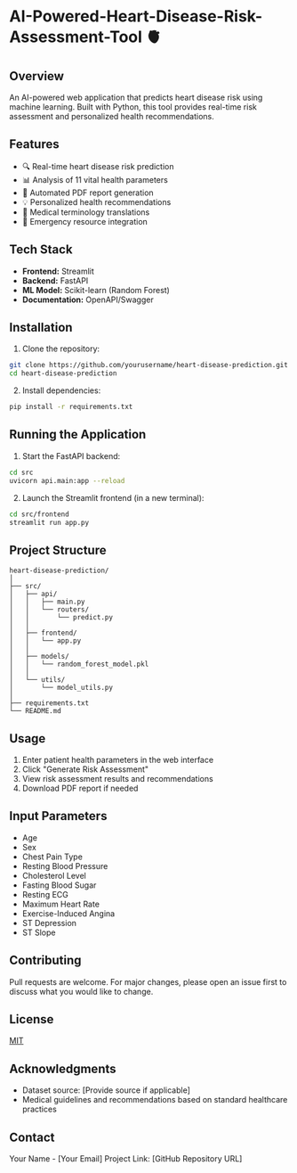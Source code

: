 # AI-Powered-Heart-Disease-Risk-Assessment-Tool 🫀

## Overview
An AI-powered web application that predicts heart disease risk using machine learning. Built with Python, this tool provides real-time risk assessment and personalized health recommendations.

## Features
- 🔍 Real-time heart disease risk prediction
- 📊 Analysis of 11 vital health parameters
- 📑 Automated PDF report generation
- 💡 Personalized health recommendations
- 🏥 Medical terminology translations
- 🚨 Emergency resource integration

## Tech Stack
- **Frontend:** Streamlit
- **Backend:** FastAPI
- **ML Model:** Scikit-learn (Random Forest)
- **Documentation:** OpenAPI/Swagger

## Installation

1. Clone the repository:
```bash
git clone https://github.com/yourusername/heart-disease-prediction.git
cd heart-disease-prediction
```

2. Install dependencies:
```bash
pip install -r requirements.txt
```

## Running the Application

1. Start the FastAPI backend:
```bash
cd src
uvicorn api.main:app --reload
```

2. Launch the Streamlit frontend (in a new terminal):
```bash
cd src/frontend
streamlit run app.py
```

## Project Structure
```
heart-disease-prediction/
│
├── src/
│   ├── api/
│   │   ├── main.py
│   │   └── routers/
│   │       └── predict.py
│   │
│   ├── frontend/
│   │   └── app.py
│   │
│   ├── models/
│   │   └── random_forest_model.pkl
│   │
│   └── utils/
│       └── model_utils.py
│
├── requirements.txt
└── README.md
```

## Usage
1. Enter patient health parameters in the web interface
2. Click "Generate Risk Assessment"
3. View risk assessment results and recommendations
4. Download PDF report if needed

## Input Parameters
- Age
- Sex
- Chest Pain Type
- Resting Blood Pressure
- Cholesterol Level
- Fasting Blood Sugar
- Resting ECG
- Maximum Heart Rate
- Exercise-Induced Angina
- ST Depression
- ST Slope

## Contributing
Pull requests are welcome. For major changes, please open an issue first to discuss what you would like to change.

## License
[MIT](https://choosealicense.com/licenses/mit/)

## Acknowledgments
- Dataset source: [Provide source if applicable]
- Medical guidelines and recommendations based on standard healthcare practices

## Contact
Your Name - [Your Email]
Project Link: [GitHub Repository URL]
